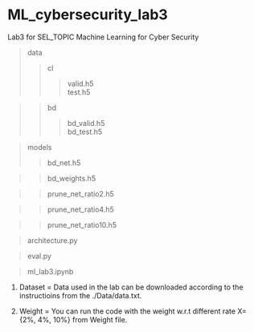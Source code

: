 # ML_cybersecurity_lab3
Lab3 for SEL_TOPIC Machine Learning for Cyber Security

>data 
>>cl
>>>valid.h5   
>>>test.h5  
    
>>bd
>>>bd_valid.h5    
>>>bd_test.h5   
 
>models
>>bd_net.h5

>>bd_weights.h5

>>prune_net_ratio2.h5

>>prune_net_ratio4.h5

>>prune_net_ratio10.h5

>architecture.py

>eval.py   
          
>ml_lab3.ipynb    



1. Dataset
=
Data used in the lab can be downloaded according to the instructioins from the ./Data/data.txt.

2. Weight
=
You can run the code with the weight w.r.t different rate X={2%, 4%, 10%} from Weight file.
